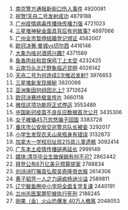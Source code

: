1. [南京警方通报新街口伤人事件](http://www.baidu.com/baidu?cl=3&tn=SE_baiduhomet8_jmjb7mjw&rsv_dl=fyb_top&fr=top1000&wd=%C4%CF%BE%A9%BE%AF%B7%BD%CD%A8%B1%A8%D0%C2%BD%D6%BF%DA%C9%CB%C8%CB%CA%C2%BC%FE) 4920081
1. [祝贺!天舟二号发射成功](http://www.baidu.com/baidu?cl=3&tn=SE_baiduhomet8_jmjb7mjw&rsv_dl=fyb_top&fr=top1000&wd=%D7%A3%BA%D8%21%CC%EC%D6%DB%B6%FE%BA%C5%B7%A2%C9%E4%B3%C9%B9%A6) 4879188
1. [广州疫情病毒传播快传播力强](http://www.baidu.com/baidu?cl=3&tn=SE_baiduhomet8_jmjb7mjw&rsv_dl=fyb_top&fr=top1000&wd=%B9%E3%D6%DD%D2%DF%C7%E9%B2%A1%B6%BE%B4%AB%B2%A5%BF%EC%B4%AB%B2%A5%C1%A6%C7%BF) 4721023
1. [三星堆神秘金面具背后有何故事?](http://www.baidu.com/baidu?cl=3&tn=SE_baiduhomet8_jmjb7mjw&rsv_dl=fyb_top&fr=top1000&wd=%C8%FD%D0%C7%B6%D1%C9%F1%C3%D8%BD%F0%C3%E6%BE%DF%B1%B3%BA%F3%D3%D0%BA%CE%B9%CA%CA%C2%3F) 4697066
1. [广州全市暂停结婚登记颁证](http://www.baidu.com/baidu?cl=3&tn=SE_baiduhomet8_jmjb7mjw&rsv_dl=fyb_top&fr=top1000&wd=%B9%E3%D6%DD%C8%AB%CA%D0%D4%DD%CD%A3%BD%E1%BB%E9%B5%C7%BC%C7%B0%E4%D6%A4) 4582007
1. [欧冠决赛:曼城vs切尔西](http://www.baidu.com/baidu?cl=3&tn=SE_baiduhomet8_jmjb7mjw&rsv_dl=fyb_top&fr=top1000&wd=%C5%B7%B9%DA%BE%F6%C8%FC%3A%C2%FC%B3%C7vs%C7%D0%B6%FB%CE%F7) 4416146
1. [大象为啥对酒感兴趣?](http://www.baidu.com/baidu?cl=3&tn=SE_baiduhomet8_jmjb7mjw&rsv_dl=fyb_top&fr=top1000&wd=%B4%F3%CF%F3%CE%AA%C9%B6%B6%D4%BE%C6%B8%D0%D0%CB%C8%A4%3F) 4371589
1. [鱼香肉丝和宫保鸡丁上太空](http://www.baidu.com/baidu?cl=3&tn=SE_baiduhomet8_jmjb7mjw&rsv_dl=fyb_top&fr=top1000&wd=%D3%E3%CF%E3%C8%E2%CB%BF%BA%CD%B9%AC%B1%A3%BC%A6%B6%A1%C9%CF%CC%AB%BF%D5) 4232425
1. [云南15头北迁野象临近昆明](http://www.baidu.com/baidu?cl=3&tn=SE_baiduhomet8_jmjb7mjw&rsv_dl=fyb_top&fr=top1000&wd=%D4%C6%C4%CF15%CD%B7%B1%B1%C7%A8%D2%B0%CF%F3%C1%D9%BD%FC%C0%A5%C3%F7) 4026142
1. [天舟二号为何连续2次推迟发射?](http://www.baidu.com/baidu?cl=3&tn=SE_baiduhomet8_jmjb7mjw&rsv_dl=fyb_top&fr=top1000&wd=%CC%EC%D6%DB%B6%FE%BA%C5%CE%AA%BA%CE%C1%AC%D0%F82%B4%CE%CD%C6%B3%D9%B7%A2%C9%E4%3F) 3976653
1. [三星堆新发现揭秘](http://www.baidu.com/baidu?cl=3&tn=SE_baiduhomet8_jmjb7mjw&rsv_dl=fyb_top&fr=top1000&wd=%C8%FD%D0%C7%B6%D1%D0%C2%B7%A2%CF%D6%BD%D2%C3%D8) 3820098
1. [亚洲象因何组团北上?](http://www.baidu.com/baidu?cl=3&tn=SE_baiduhomet8_jmjb7mjw&rsv_dl=fyb_top&fr=top1000&wd=%D1%C7%D6%DE%CF%F3%D2%F2%BA%CE%D7%E9%CD%C5%B1%B1%C9%CF%3F) 3712624
1. [欧冠决赛终极宣传片](http://www.baidu.com/baidu?cl=3&tn=SE_baiduhomet8_jmjb7mjw&rsv_dl=fyb_top&fr=top1000&wd=%C5%B7%B9%DA%BE%F6%C8%FC%D6%D5%BC%AB%D0%FB%B4%AB%C6%AC) 3660118
1. [微信这项功能将正式停运](http://www.baidu.com/baidu?cl=3&tn=SE_baiduhomet8_jmjb7mjw&rsv_dl=fyb_top&fr=top1000&wd=%CE%A2%D0%C5%D5%E2%CF%EE%B9%A6%C4%DC%BD%AB%D5%FD%CA%BD%CD%A3%D4%CB) 3553489
1. [中国新冠疫苗不良反应数据首次公开](http://www.baidu.com/baidu?cl=3&tn=SE_baiduhomet8_jmjb7mjw&rsv_dl=fyb_top&fr=top1000&wd=%D6%D0%B9%FA%D0%C2%B9%DA%D2%DF%C3%E7%B2%BB%C1%BC%B7%B4%D3%A6%CA%FD%BE%DD%CA%D7%B4%CE%B9%AB%BF%AA) 3435306
1. [女子被骗45万忽悠骗子回国](http://www.baidu.com/baidu?cl=3&tn=SE_baiduhomet8_jmjb7mjw&rsv_dl=fyb_top&fr=top1000&wd=%C5%AE%D7%D3%B1%BB%C6%AD45%CD%F2%BA%F6%D3%C6%C6%AD%D7%D3%BB%D8%B9%FA) 3383728
1. [重庆市公安局交巡警总队长被查](http://www.baidu.com/baidu?cl=3&tn=SE_baiduhomet8_jmjb7mjw&rsv_dl=fyb_top&fr=top1000&wd=%D6%D8%C7%EC%CA%D0%B9%AB%B0%B2%BE%D6%BD%BB%D1%B2%BE%AF%D7%DC%B6%D3%B3%A4%B1%BB%B2%E9) 3292017
1. [小学生发现农夫山泉瓶身有错误](http://www.baidu.com/baidu?cl=3&tn=SE_baiduhomet8_jmjb7mjw&rsv_dl=fyb_top&fr=top1000&wd=%D0%A1%D1%A7%C9%FA%B7%A2%CF%D6%C5%A9%B7%F2%C9%BD%C8%AA%C6%BF%C9%ED%D3%D0%B4%ED%CE%F3) 3132873
1. [加拿大一学校旧址现215具儿童遗骸](http://www.baidu.com/baidu?cl=3&tn=SE_baiduhomet8_jmjb7mjw&rsv_dl=fyb_top&fr=top1000&wd=%BC%D3%C4%C3%B4%F3%D2%BB%D1%A7%D0%A3%BE%C9%D6%B7%CF%D6215%BE%DF%B6%F9%CD%AF%D2%C5%BA%A1) 3092414
1. [广东本土疫情传播链再延长](http://www.baidu.com/baidu?cl=3&tn=SE_baiduhomet8_jmjb7mjw&rsv_dl=fyb_top&fr=top1000&wd=%B9%E3%B6%AB%B1%BE%CD%C1%D2%DF%C7%E9%B4%AB%B2%A5%C1%B4%D4%D9%D1%D3%B3%A4) 2999149
1. [媒体:清华毕业生做保姆有何不可?](http://www.baidu.com/baidu?cl=3&tn=SE_baiduhomet8_jmjb7mjw&rsv_dl=fyb_top&fr=top1000&wd=%C3%BD%CC%E5%3A%C7%E5%BB%AA%B1%CF%D2%B5%C9%FA%D7%F6%B1%A3%C4%B7%D3%D0%BA%CE%B2%BB%BF%C9%3F) 2862442
1. [拜登公布6万亿美元预算提案](http://www.baidu.com/baidu?cl=3&tn=SE_baiduhomet8_jmjb7mjw&rsv_dl=fyb_top&fr=top1000&wd=%B0%DD%B5%C7%B9%AB%B2%BC6%CD%F2%D2%DA%C3%C0%D4%AA%D4%A4%CB%E3%CC%E1%B0%B8) 2768834
1. [刘诗诗叮嘱袁弘帮吴奇隆带衣服](http://www.baidu.com/baidu?cl=3&tn=SE_baiduhomet8_jmjb7mjw&rsv_dl=fyb_top&fr=top1000&wd=%C1%F5%CA%AB%CA%AB%B6%A3%D6%F6%D4%AC%BA%EB%B0%EF%CE%E2%C6%E6%C2%A1%B4%F8%D2%C2%B7%FE) 2614306
1. [黄子韬凭一人之力逼疯杨迪沙溢](http://www.baidu.com/baidu?cl=3&tn=SE_baiduhomet8_jmjb7mjw&rsv_dl=fyb_top&fr=top1000&wd=%BB%C6%D7%D3%E8%BA%C6%BE%D2%BB%C8%CB%D6%AE%C1%A6%B1%C6%B7%E8%D1%EE%B5%CF%C9%B3%D2%E7) 2589811
1. [辽宁鲅鱼圈中小学将全面复学复课](http://www.baidu.com/baidu?cl=3&tn=SE_baiduhomet8_jmjb7mjw&rsv_dl=fyb_top&fr=top1000&wd=%C1%C9%C4%FE%F6%D1%D3%E3%C8%A6%D6%D0%D0%A1%D1%A7%BD%AB%C8%AB%C3%E6%B8%B4%D1%A7%B8%B4%BF%CE) 2440191
1. [兰州杀医案罪犯被执行死刑](http://www.baidu.com/baidu?cl=3&tn=SE_baiduhomet8_jmjb7mjw&rsv_dl=fyb_top&fr=top1000&wd=%C0%BC%D6%DD%C9%B1%D2%BD%B0%B8%D7%EF%B7%B8%B1%BB%D6%B4%D0%D0%CB%C0%D0%CC) 2186245
1. [刚果（金）火山恐爆发 40万人撤离](http://www.baidu.com/baidu?cl=3&tn=SE_baiduhomet8_jmjb7mjw&rsv_dl=fyb_top&fr=top1000&wd=%B8%D5%B9%FB%A3%A8%BD%F0%A3%A9%BB%F0%C9%BD%BF%D6%B1%AC%B7%A2%2040%CD%F2%C8%CB%B3%B7%C0%EB) 2048053